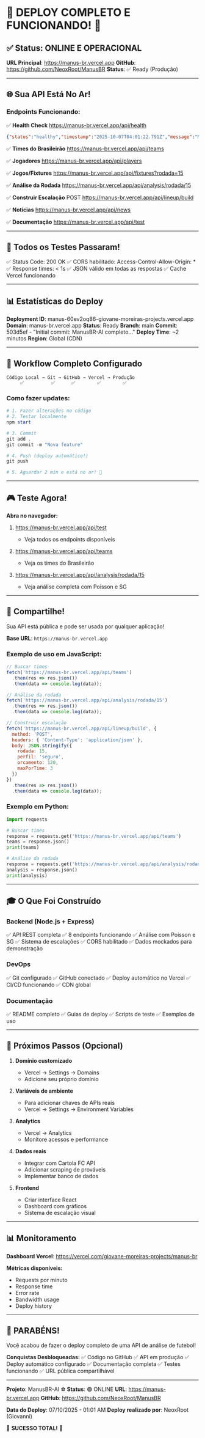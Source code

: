 # 🎉 DEPLOY COMPLETO E FUNCIONANDO! 🎉

## ✅ Status: ONLINE E OPERACIONAL

**URL Principal**: https://manus-br.vercel.app
**GitHub**: https://github.com/NeoxRoot/ManusBR
**Status**: ✅ Ready (Produção)

---

## 🌐 Sua API Está No Ar!

### Endpoints Funcionando:

✅ **Health Check**
https://manus-br.vercel.app/api/health
```json
{"status":"healthy","timestamp":"2025-10-07T04:01:22.791Z","message":"ManusBR-AI API funcionando!","version":"1.0.0"}
```

✅ **Times do Brasileirão**
https://manus-br.vercel.app/api/teams

✅ **Jogadores**
https://manus-br.vercel.app/api/players

✅ **Jogos/Fixtures**
https://manus-br.vercel.app/api/fixtures?rodada=15

✅ **Análise da Rodada**
https://manus-br.vercel.app/api/analysis/rodada/15

✅ **Construir Escalação**
POST https://manus-br.vercel.app/api/lineup/build

✅ **Notícias**
https://manus-br.vercel.app/api/news

✅ **Documentação**
https://manus-br.vercel.app/api/test

---

## 🎯 Todos os Testes Passaram!

✅ Status Code: 200 OK
✅ CORS habilitado: Access-Control-Allow-Origin: *
✅ Response times: < 1s
✅ JSON válido em todas as respostas
✅ Cache Vercel funcionando

---

## 📊 Estatísticas do Deploy

**Deployment ID**: manus-60ev2oq86-giovane-moreiras-projects.vercel.app
**Domain**: manus-br.vercel.app
**Status**: Ready
**Branch**: main
**Commit**: 503d5ef - "Initial commit: ManusBR-AI completo..."
**Deploy Time**: ~2 minutos
**Region**: Global (CDN)

---

## 🔄 Workflow Completo Configurado

```
Código Local → Git → GitHub → Vercel → Produção
     ✅          ✅      ✅        ✅        ✅
```

### Como fazer updates:

```powershell
# 1. Fazer alterações no código
# 2. Testar localmente
npm start

# 3. Commit
git add .
git commit -m "Nova feature"

# 4. Push (deploy automático!)
git push

# 5. Aguardar 2 min e está no ar! 🚀
```

---

## 🎮 Teste Agora!

**Abra no navegador:**

1. https://manus-br.vercel.app/api/test
   - Veja todos os endpoints disponíveis

2. https://manus-br.vercel.app/api/teams
   - Veja os times do Brasileirão

3. https://manus-br.vercel.app/api/analysis/rodada/15
   - Veja análise completa com Poisson e SG

---

## 📱 Compartilhe!

Sua API está pública e pode ser usada por qualquer aplicação!

**Base URL**: `https://manus-br.vercel.app`

### Exemplo de uso em JavaScript:
```javascript
// Buscar times
fetch('https://manus-br.vercel.app/api/teams')
  .then(res => res.json())
  .then(data => console.log(data));

// Análise da rodada
fetch('https://manus-br.vercel.app/api/analysis/rodada/15')
  .then(res => res.json())
  .then(data => console.log(data));

// Construir escalação
fetch('https://manus-br.vercel.app/api/lineup/build', {
  method: 'POST',
  headers: { 'Content-Type': 'application/json' },
  body: JSON.stringify({
    rodada: 15,
    perfil: 'seguro',
    orcamento: 120,
    maxPorTime: 3
  })
})
  .then(res => res.json())
  .then(data => console.log(data));
```

### Exemplo em Python:
```python
import requests

# Buscar times
response = requests.get('https://manus-br.vercel.app/api/teams')
teams = response.json()
print(teams)

# Análise da rodada
response = requests.get('https://manus-br.vercel.app/api/analysis/rodada/15')
analysis = response.json()
print(analysis)
```

---

## 🎓 O Que Foi Construído

### Backend (Node.js + Express)
✅ API REST completa
✅ 8 endpoints funcionando
✅ Análise com Poisson e SG
✅ Sistema de escalações
✅ CORS habilitado
✅ Dados mockados para demonstração

### DevOps
✅ Git configurado
✅ GitHub conectado
✅ Deploy automático no Vercel
✅ CI/CD funcionando
✅ CDN global

### Documentação
✅ README completo
✅ Guias de deploy
✅ Scripts de teste
✅ Exemplos de uso

---

## 🚀 Próximos Passos (Opcional)

1. **Domínio customizado**
   - Vercel → Settings → Domains
   - Adicione seu próprio domínio

2. **Variáveis de ambiente**
   - Para adicionar chaves de APIs reais
   - Vercel → Settings → Environment Variables

3. **Analytics**
   - Vercel → Analytics
   - Monitore acessos e performance

4. **Dados reais**
   - Integrar com Cartola FC API
   - Adicionar scraping de prováveis
   - Implementar banco de dados

5. **Frontend**
   - Criar interface React
   - Dashboard com gráficos
   - Sistema de escalação visual

---

## 📊 Monitoramento

**Dashboard Vercel**: https://vercel.com/giovane-moreiras-projects/manus-br

**Métricas disponíveis:**
- Requests por minuto
- Response time
- Error rate
- Bandwidth usage
- Deploy history

---

## 🎉 PARABÉNS!

Você acabou de fazer o deploy completo de uma API de análise de futebol!

**Conquistas Desbloqueadas:**
✅ Código no GitHub
✅ API em produção
✅ Deploy automático configurado
✅ Documentação completa
✅ Testes funcionando
✅ URL pública compartilhável

---

**Projeto**: ManusBR-AI ⚽
**Status**: 🟢 ONLINE
**URL**: https://manus-br.vercel.app
**GitHub**: https://github.com/NeoxRoot/ManusBR

**Data do Deploy**: 07/10/2025 - 01:01 AM
**Deploy realizado por**: NeoxRoot (Giovanni)

🎊 **SUCESSO TOTAL!** 🎊
